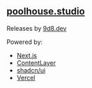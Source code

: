 ## [poolhouse.studio](https://poolhouse.studio)

Releases by [9d8.dev](https://9d8.dev)

Powered by:

- [Next.js](https://nextjs.org/)
- [ContentLayer](https://contentlayer.dev/)
- [shadcn/ui](https://ui.shadcn.com)
- [Vercel](https://vercel.com)
